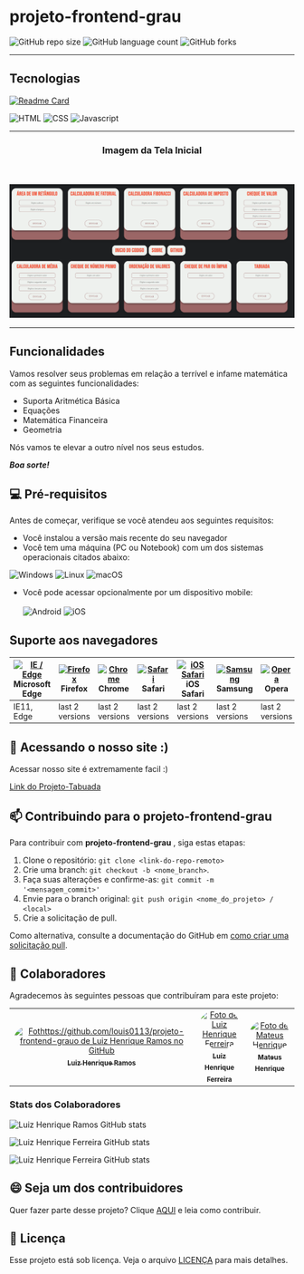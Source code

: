 # projeto-frontend-grau

![GitHub repo size](https://img.shields.io/github/repo-size/louis0113/projeto-frontend-grau?style=for-the-badge)
![GitHub language count](https://img.shields.io/github/languages/count/louis0113/projeto-frontend-grau?style=for-the-badge)
![GitHub forks](https://img.shields.io/github/forks/louis0113/projeto-frontend-grau?style=for-the-badge)
<hr>

## Tecnologias

[![Readme Card](https://github-readme-stats.vercel.app/api/pin/?username=louis0113&repo=projeto-frontend-grau&theme=tokyonight)](https://github.com/louis0113/projeto-frontend-grau)

![HTML](https://img.shields.io/badge/HTML5-E34F26?style=for-the-badge&logo=html5&logoColor=black) 
![CSS](https://img.shields.io/badge/CSS3-1572B6?style=for-the-badge&logo=css3&logoColor=black) 
![Javascript](https://img.shields.io/badge/JavaScript-F7DF1E?style=for-the-badge&logo=javascript&logoColor=black)

<hr>

<div align="center">
<h3>Imagem da Tela Inicial</h3><br><br>
<img src="assets/tela1.png" alt="Tela Inicial Site">
</div>

<hr>

## Funcionalidades

 Vamos resolver seus problemas em relação a terrível e infame matemática com as seguintes funcionalidades:
 
 - Suporta Aritmética Básica
 - Equações
 - Matemática Financeira
 - Geometria
 
Nós vamos te elevar a outro nível nos seus estudos. 

***Boa sorte!***

## 💻 Pré-requisitos

Antes de começar, verifique se você atendeu aos seguintes requisitos:

- Você instalou a versão mais recente do seu navegador
- Você tem uma máquina (PC ou Notebook) com um dos sistemas operacionais citados abaixo: <br>

![Windows](https://img.shields.io/badge/Windows-000?style=for-the-badge&logo=windows&logoColor=2CA5E0)
![Linux](https://img.shields.io/badge/Linux-000?style=for-the-badge&logo=linux&logoColor=FCC624)
![macOS](https://img.shields.io/badge/mac%20os-000000?style=for-the-badge&logo=macos&logoColor=F0F0F0)

    
- Você pode acessar opcionalmente por um dispositivo mobile: <br><br>
     ![Android](https://img.shields.io/badge/Android-3DDC84?style=for-the-badge&logo=android&logoColor=white)
     ![iOS](https://img.shields.io/badge/iOS-000000?style=for-the-badge&logo=ios&logoColor=white)

## Suporte aos navegadores

| [<img src="https://raw.githubusercontent.com/alrra/browser-logos/master/src/edge/edge_48x48.png" alt="IE / Edge" width="24px" height="24px" />](http://gotbahn.github.io/browsers-support-badges/)</br>Microsoft Edge | [<img src="https://raw.githubusercontent.com/alrra/browser-logos/master/src/firefox/firefox_48x48.png" alt="Firefox" width="24px" height="24px" />](http://gotbahn.github.io/browsers-support-badges/)</br>Firefox | [<img src="https://raw.githubusercontent.com/alrra/browser-logos/master/src/chrome/chrome_48x48.png" alt="Chrome" width="24px" height="24px" />](http://gotbahn.github.io/browsers-support-badges/)</br>Chrome | [<img src="https://raw.githubusercontent.com/alrra/browser-logos/master/src/safari/safari_48x48.png" alt="Safari" width="24px" height="24px" />](http://gotbahn.github.io/browsers-support-badges/)</br>Safari | [<img src="https://raw.githubusercontent.com/alrra/browser-logos/master/src/safari-ios/safari-ios_48x48.png" alt="iOS Safari" width="24px" height="24px" />](http://gotbahn.github.io/browsers-support-badges/)</br>iOS Safari | [<img src="https://raw.githubusercontent.com/alrra/browser-logos/master/src/samsung-internet/samsung-internet_48x48.png" alt="Samsung" width="24px" height="24px" />](http://gotbahn.github.io/browsers-support-badges/)</br>Samsung | [<img src="https://raw.githubusercontent.com/alrra/browser-logos/master/src/opera/opera_48x48.png" alt="Opera" width="24px" height="24px" />](http://gotbahn.github.io/browsers-support-badges/)</br>Opera |
| --------- | --------- | --------- | --------- | --------- | --------- | --------- |
| IE11, Edge| last 2 versions| last 2 versions| last 2 versions| last 2 versions| last 2 versions| last 2 versions

    

## 🚀 Acessando o nosso site :) 

Acessar nosso site é extremamente facil :)

[Link do Projeto-Tabuada](https://louissqli.site)

## 📫 Contribuindo para o projeto-frontend-grau

Para contribuir com **projeto-frontend-grau** , siga estas etapas:

1. Clone o repositório: `git clone <link-do-repo-remoto>`
2. Crie uma branch: `git checkout -b <nome_branch>`.
3. Faça suas alterações e confirme-as: `git commit -m '<mensagem_commit>'`
4. Envie para o branch original: `git push origin <nome_do_projeto> / <local>`
5. Crie a solicitação de pull.

Como alternativa, consulte a documentação do GitHub em [como criar uma solicitação pull](https://help.github.com/en/github/collaborating-with-issues-and-pull-requests/creating-a-pull-request).

## 🤝 Colaboradores

Agradecemos às seguintes pessoas que contribuíram para este projeto:

<table>
  <tr>
    <td align="center">
      <a href="#" title="defina o título do link">
        <img src="https://avatars.githubusercontent.com/u/177463997?v=4" width="100px;" alt="Fothttps://github.com/louis0113/projeto-frontend-grauo de Luiz Henrique Ramos no GitHub" style="border-radius: 4em;"/><br>
        <sub>
          <b>Luiz Henrique Ramos</b>
        </sub>
      </a>
    </td>
    <td align="center">
      <a href="#" title="defina o título do link">
        <img src="https://avatars.githubusercontent.com/u/198215924?v=4" width="100px;" alt="Foto de Luiz Henrique Ferreira" style="border-radius: 4em;"/><br>
        <sub>
          <b>Luiz Henrique Ferreira</b>
        </sub>
      </a>
    </td>
    <td align="center">
      <a href="#" title="defina o título do link">
        <img src="https://avatars.githubusercontent.com/u/183329438?v=4" width="100px;" alt="Foto de Mateus Henrique" style="border-radius: 4em;"/><br>
        <sub>
          <b>Mateus Henrique</b>
        </sub>
      </a>
    </td>
  </tr>
</table>

### Stats dos Colaboradores

![Luiz Henrique Ramos GitHub stats](https://github-readme-stats.vercel.app/api?username=louis0113&show_icons=true&theme=tokyonight)

![Luiz Henrique Ferreira GitHub stats](https://github-readme-stats.vercel.app/api?username=luiz-f5&show_icons=true&theme=tokyonight)

![Luiz Henrique Ferreira GitHub stats](https://github-readme-stats.vercel.app/api?username=mattheushmc&show_icons=true&theme=tokyonight)

## 😄 Seja um dos contribuidores

Quer fazer parte desse projeto? Clique [AQUI](CONTRIBUTING.md) e leia como contribuir.

## 📝 Licença

Esse projeto está sob licença. Veja o arquivo [LICENÇA](LICENSE.md) para mais detalhes.
